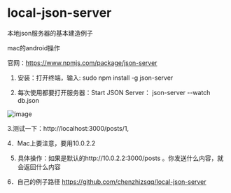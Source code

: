 # local-json-server
本地json服务器的基本建造例子

mac的android操作

官网：https://www.npmjs.com/package/json-server
1.	安装：打开终端，输入: 
sudo npm install -g json-server

2.	每次使用都要打开服务器：Start JSON Server：
json-server --watch db.json


![image](https://user-images.githubusercontent.com/8104166/134767226-c7fd8231-1058-413f-ac9a-6c7e3b46e699.png)
 

3.测试一下：http://localhost:3000/posts/1,

4．Mac上要注意，要用10.0.2.2

5. 具体操作：如果是默认的http://10.0.2.2:3000/posts 。你发送什么内容，就会返回什么内容

6．自己的例子路径
https://github.com/chenzhizsqq/local-json-server

